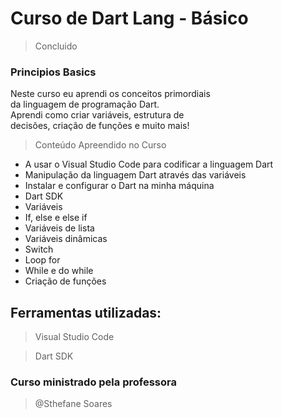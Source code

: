 # Curso de Dart Lang - Básico
> Concluido

### Principios Basics

<p>
Neste curso eu aprendi os conceitos primordiais <br>da linguagem de programação Dart.<br>
Aprendi como criar variáveis, estrutura de<br> 
decisões, criação de funções e muito mais!
</p>

> Conteúdo Apreendido no Curso
<ul>
<li>A usar o Visual Studio Code para codificar a linguagem Dart</li>
<li>Manipulação da linguagem Dart através das variáveis</li>
<li>Instalar e configurar o Dart na minha máquina</li>
<li>Dart SDK</li>
<li>Variáveis</li>
<li>If, else e else if</li>
<li>Variáveis de lista</li>
<li>Variáveis dinâmicas</li>
<li>Switch</li>
<li>Loop for</li>
<li>While e do while</li>
<li>Criação de funções</li>
</ul>

## Ferramentas utilizadas:
>Visual Studio Code

> Dart SDK


### Curso ministrado pela professora
> @Sthefane Soares
